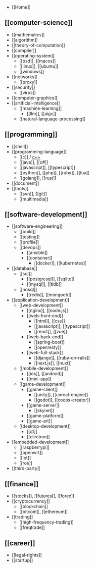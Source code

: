 - [[Home]]

## [[computer-science]]
- [[mathematics]]
- [[algorithm]]
- [[theory-of-computation]]
- [[compiler]]
- [[operating-system]]
  - [[bsd]], [[macos]]
  - [[linux]], [[ubuntu]]
  - [[windows]]
- [[networks]]
  - [[proxy]]
- [[security]]
  - [[virus]]
- [[computer-graphics]]
- [[artificial-intelligence]]
  - [[machine-learning]]
    - [[llm]], [[aigc]]
  - [[natural-language-processing]]

## [[programming]]
- [[shell]]
- [[programming-language]]
  - [[c]] / [c++](cpp)
  - [[java]], [[c#]]
  - [[javascript]], [[typescript]]
  - [[python]], [[php]], [[ruby]], [[lua]]
  - [[golang]], [[rust]]
- [[document]]
- [[tools]]
  - [[svn]], [[git]]
  - [[multimedia]]

## [[software-development]]
- [[software-engineering]]
  - [[build]]
  - [[testing]]
  - [[profile]]
  - [[devops]]
    - [[ansible]]
    - [[container]]
      - [[docker]], [[kubernetes]]
- [[database]]
  - [[sql]]
    - [[postgresql]], [[sqlite]]
    - [[mysql]], [[tidb]]
  - [[nosql]]
    - [[redis]], [[mongodb]]
- [[application-development]]
  - [[web-development]]
    - [[nginx]], [[node.js]]
    - [[web-front-end]]
      - [[html]], [[css]]
      - [[javascript]], [[typescript]]
      - [[react]], [[vue]]
    - [[web-back-end]]
      - [[spring-boot]]
      - [[openresty]]
    - [[web-full-stack]]
      - [[django]], [[ruby-on-rails]]
      - [[next.js]], [[nuxt]]
  - [[mobile-development]]
    - [[ios]], [[android]]
    - [[mini-app]]
  - [[game-development]]
    - [[game-client]]
      - [[unity]], [[unreal-engine]]
      - [[godot]], [[cocos-creator]]
    - [[game-server]]
      - [[skynet]]
    - [[game-platform]]
    - [[game-art]]
  - [[desktop-development]]
    - [[qt]]
    - [[electron]]
- [[embedded-development]]
  - [[raspberrypi]]
  - [[openwrt]]
  - [[iot]]
  - [[ros]]
- [[third-party]]

## [[finance]]
- [[stocks]], [[futures]], [[forex]]
- [[cryptocurrency]]
  - [[blockchain]]
  - [[bitcoin]], [[ethereum]]
- [[trading]]
  - [[high-frequency-trading]]
  - [[freqtrade]]

## [[career]]
- [[legal-rights]]
- [[startup]]
